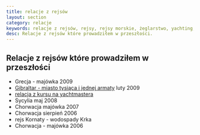 ```yaml
---
title: relacje z rejsów
layout: section
category: relacje
keywords: relacje z rejsów, rejsy, rejsy morskie, żeglarstwo, yachting, jachting, Grecja, Gibraltar, Sycylia, Chorwacja
desc: Relacje z rejsów które prowadziłem w przeszłości. 
---
```


Relacje z rejsów które prowadziłem w przeszłości
----------------------------------

* Grecja - majówka 2009
* [Gibraltar - miasto tysiąca i jednej armaty](/gibraltar-miasto-tysiaca-i-jednej-armaty) luty 2009
* [relacja z kursu na yachtmastera](/yachtmaster-egzamin-kurs)
* Sycylia maj 2008
* Chorwacja majówka 2007
* Chorwacja sierpień 2006
* rejs Kornaty - wodospady Krka 
* Chorwacja - majówka 2006
